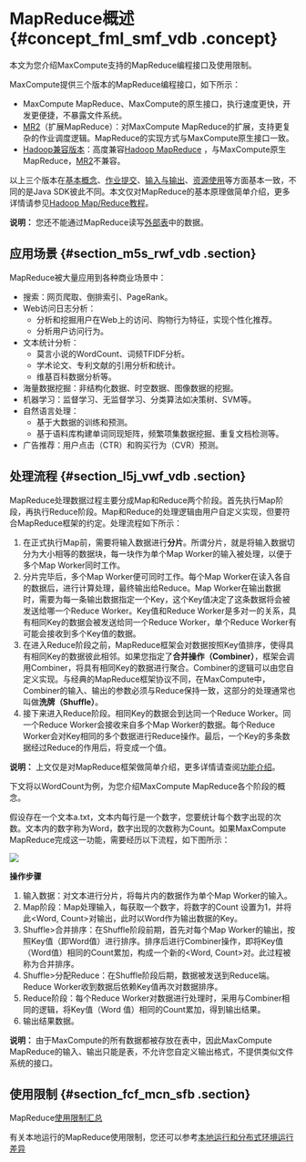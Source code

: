 # MapReduce概述 {#concept_fml_smf_vdb .concept}

本文为您介绍MaxCompute支持的MapReduce编程接口及使用限制。

MaxCompute提供三个版本的MapReduce编程接口，如下所示：

-   MaxCompute MapReduce、MaxCompute的原生接口，执行速度更快，开发更便捷，不暴露文件系统。
-   [MR2](intl.zh-CN/用户指南/MapReduce/概要/扩展MapReduce.md)（扩展MapReduce）：对MaxCompute MapReduce的扩展，支持更复杂的作业调度逻辑。MapReduce的实现方式与MaxCompute原生接口一致。
-   [Hadoop兼容版本](intl.zh-CN/用户指南/MapReduce/概要/开源兼容MapReduce.md)：高度兼容[Hadoop MapReduce](http://hadoop.apache.org/docs/r1.0.4/cn/mapred_tutorial.html) ，与MaxCompute原生MapReduce，[MR2](intl.zh-CN/用户指南/MapReduce/概要/扩展MapReduce.md)不兼容。

以上三个版本在[基本概念](intl.zh-CN/用户指南/MapReduce/功能介绍/基本概念.md)、[作业提交](intl.zh-CN/用户指南/MapReduce/功能介绍/作业提交.md)、[输入与输出](intl.zh-CN/用户指南/MapReduce/功能介绍/输入与输出.md)、[资源使用](intl.zh-CN/用户指南/MapReduce/功能介绍/资源使用.md)等方面基本一致，不同的是Java SDK彼此不同。本文仅对MapReduce的基本原理做简单介绍，更多详情请参见[Hadoop Map/Reduce教程](http://hadoop.apache.org/docs/r1.0.4/cn/mapred_tutorial.html)。

**说明：** 您还不能通过MapReduce读写[外部表](intl.zh-CN/用户指南/外部表/访问OSS非结构化数据.md#)中的数据。

## 应用场景 {#section_m5s_rwf_vdb .section}

MapReduce被大量应用到各种商业场景中：

-   搜索：网页爬取、倒排索引、PageRank。
-   Web访问日志分析：
    -   分析和挖掘用户在Web上的访问、购物行为特征，实现个性化推荐。
    -   分析用户访问行为。
-   文本统计分析：
    -   莫言小说的WordCount、词频TFIDF分析。
    -   学术论文、专利文献的引用分析和统计。
    -   维基百科数据分析等。
-   海量数据挖掘：非结构化数据、时空数据、图像数据的挖掘。
-   机器学习：监督学习、无监督学习、分类算法如决策树、SVM等。
-   自然语言处理：
    -   基于大数据的训练和预测。
    -   基于语料库构建单词同现矩阵，频繁项集数据挖掘、重复文档检测等。
-   广告推荐：用户点击（CTR）和购买行为（CVR）预测。

## 处理流程 {#section_l5j_vwf_vdb .section}

MapReduce处理数据过程主要分成Map和Reduce两个阶段。首先执行Map阶段，再执行Reduce阶段。Map和Reduce的处理逻辑由用户自定义实现，但要符合MapReduce框架的约定。处理流程如下所示：

1.  在正式执行Map前，需要将输入数据进行**分片**。所谓分片，就是将输入数据切分为大小相等的数据块，每一块作为单个Map Worker的输入被处理，以便于多个Map Worker同时工作。
2.  分片完毕后，多个Map Worker便可同时工作。每个Map Worker在读入各自的数据后，进行计算处理，最终输出给Reduce。Map Worker在输出数据时，需要为每一条输出数据指定一个Key，这个Key值决定了这条数据将会被发送给哪一个Reduce Worker。Key值和Reduce Worker是多对一的关系，具有相同Key的数据会被发送给同一个Reduce Worker，单个Reduce Worker有可能会接收到多个Key值的数据。
3.  在进入Reduce阶段之前，MapReduce框架会对数据按照Key值排序，使得具有相同Key的数据彼此相邻。如果您指定了**合并操作（Combiner）**，框架会调用Combiner，将具有相同Key的数据进行聚合。Combiner的逻辑可以由您自定义实现。与经典的MapReduce框架协议不同，在MaxCompute中，Combiner的输入、输出的参数必须与Reduce保持一致，这部分的处理通常也叫做**洗牌（Shuffle）**。
4.  接下来进入Reduce阶段。相同Key的数据会到达同一个Reduce Worker。同一个Reduce Worker会接收来自多个Map Worker的数据。每个Reduce Worker会对Key相同的多个数据进行Reduce操作。最后，一个Key的多条数据经过Reduce的作用后，将变成一个值。

**说明：** 上文仅是对MapReduce框架做简单介绍，更多详情请查阅[功能介绍](intl.zh-CN/用户指南/MapReduce/功能介绍/基本概念.md#)。

下文将以WordCount为例，为您介绍MaxCompute MapReduce各个阶段的概念。

假设存在一个文本a.txt，文本内每行是一个数字，您要统计每个数字出现的次数。文本内的数字称为Word，数字出现的次数称为Count。如果MaxCompute MapReduce完成这一功能，需要经历以下流程，如下图所示：

![](http://static-aliyun-doc.oss-cn-hangzhou.aliyuncs.com/assets/img/12013/15445111911922_zh-CN.jpg)

**操作步骤**

1.  输入数据：对文本进行分片，将每片内的数据作为单个Map Worker的输入。
2.  Map阶段：Map处理输入，每获取一个数字，将数字的Count 设置为1，并将此<Word, Count\>对输出，此时以Word作为输出数据的Key。
3.  Shuffle\>合并排序：在Shuffle阶段前期，首先对每个Map Worker的输出，按照Key值（即Word值）进行排序。排序后进行Combiner操作，即将Key值（Word值）相同的Count累加，构成一个新的<Word, Count\>对。此过程被称为合并排序。
4.  Shuffle\>分配Reduce：在Shuffle阶段后期，数据被发送到Reduce端。Reduce Worker收到数据后依赖Key值再次对数据排序。
5.  Reduce阶段：每个Reduce Worker对数据进行处理时，采用与Combiner相同的逻辑，将Key值（Word 值）相同的Count累加，得到输出结果。
6.  输出结果数据。

**说明：** 由于MaxCompute的所有数据都被存放在表中，因此MaxCompute MapReduce的输入、输出只能是表，不允许您自定义输出格式，不提供类似文件系统的接口。

## 使用限制 {#section_fcf_mcn_sfb .section}

MapReduce[使用限制汇总](intl.zh-CN/用户指南/MapReduce/MR限制项汇总.md#)

有关本地运行的MapReduce使用限制，您还可以参考[本地运行和分布式环境运行差异](intl.zh-CN/用户指南/MapReduce/功能介绍/本地运行.md#section_k3l_t3g_vdb)

